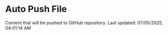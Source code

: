 # Auto Push File

Content that will be pushed to GitHub repository.
Last updated: 07/05/2025, 04:01:14 AM